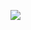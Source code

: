 
![](https://enoki.us-east.host.bsky.network/xrpc/com.atproto.sync.getBlob?did=did%3Aplc%3Ahoy75zjievser5jxvryw7bzg&cid=bafkreighsgu3mrleeq3c6efhhmdkidzw5qegdbjeeulouf5o4p3mlwoic4)